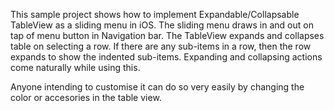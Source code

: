 This sample project shows how to implement Expandable/Collapsable TableView as a sliding menu in iOS. The sliding menu draws in and out on tap of menu button in Navigation bar. The TableView expands and collapses table on selecting a row. 
If there are any sub-items in a row, then the row expands to show the indented sub-items. Expanding and collapsing actions come naturally while using this.

Anyone intending to customise it can do so very easily by changing the color or accesories in the table view.
